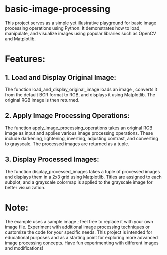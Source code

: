# basic-image-processing
This project serves as a simple yet illustrative playground for basic image processing operations using Python. It demonstrates how to load, manipulate, and visualize images using popular libraries such as OpenCV and Matplotlib.

# Features:
## 1. Load and Display Original Image:
The function load_and_display_original_image loads an image , converts it from the default BGR format to RGB, and displays it using Matplotlib. The original RGB image is then returned.
## 2. Apply Image Processing Operations:
The function apply_image_processing_operations takes an original RGB image as input and applies various image processing operations. These include darkening, lightening, inverting, adjusting contrast, and converting to grayscale. The processed images are returned as a tuple.
## 3. Display Processed Images:
The function display_processed_images takes a tuple of processed images and displays them in a 2x3 grid using Matplotlib. Titles are assigned to each subplot, and a grayscale colormap is applied to the grayscale image for better visualization.


# Note:
The example uses a sample image ; feel free to replace it with your own image file.
Experiment with additional image processing techniques or customize the code for your specific needs.
This project is intended for educational purposes and as a starting point for exploring more advanced image processing concepts. Have fun experimenting with different images and modifications!
